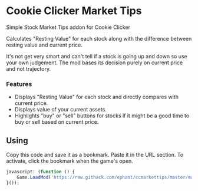 # Cookie Clicker Market Tips
Simple Stock Market Tips addon for Cookie Clicker

Calculates "Resting Value" for each stock along with the difference between resting value and current price.

It's not get very smart and can't tell if a stock is going up and down so use your own judgement. The mod bases its decision purely on current price and not trajectory.

### Features
* Displays "Resting Value" for each stock and directly compares with current price.
* Displays value of your current assets.
* Highlights "buy" or "sell" buttons for stocks if it might be a good time to buy or sell based on current price.


## Using
Copy this code and save it as a bookmark. Paste it in the URL section. To activate, click the bookmark when the game's open.

```javascript
javascript: (function () {
	Game.LoadMod('https://raw.githack.com/ephant/ccmarkettips/master/markettips.js');
}());
```

